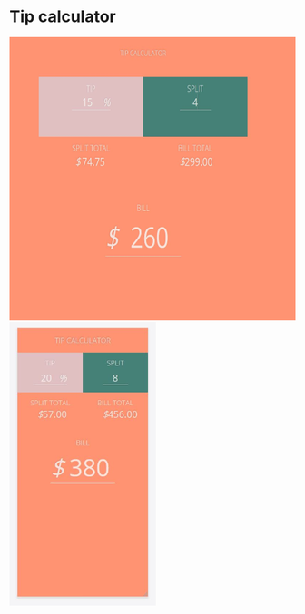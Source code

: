 # Tip calculator

<img src="img/tip-calculator-full-size.JPG" alt="" height="500px">
<img src="img/tip-calcuator-responsive.JPG" alt="" height="500px">
